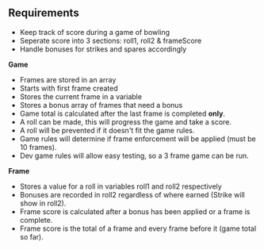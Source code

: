 ## Requirements

* Keep track of score during a game of bowling
* Seperate score into 3 sections: roll1, roll2 & frameScore
* Handle bonuses for strikes and spares accordingly

**Game**

* Frames are stored in an array
* Starts with first frame created
* Stores the current frame in a variable
* Stores a bonus array of frames that need a bonus
* Game total is calculated after the last frame is completed **only**.
* A roll can be made, this will progress the game and take a score.
* A roll will be prevented if it doesn't fit the game rules.
* Game rules will determine if frame enforcement will be applied (must be 10 frames).
* Dev game rules will allow easy testing, so a 3 frame game can be run.

**Frame**

* Stores a value for a roll in variables roll1 and roll2 respectively
* Bonuses are recorded in roll2 regardless of where earned (Strike will show in roll2).
* Frame score is calculated after a bonus has been applied or a frame is complete.
* Frame score is the total of a frame and every frame before it (game total so far).